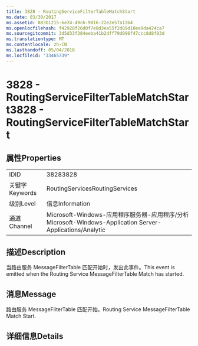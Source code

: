 ```yaml
---
title: 3828 - RoutingServiceFilterTableMatchStart
ms.date: 03/30/2017
ms.assetid: 883b1215-6e24-49c6-9816-22e2e57a1264
ms.openlocfilehash: f42928f26d0f7e8d3ea55f2d89d10ee9da424ca7
ms.sourcegitcommit: 3d5d33f384eeba41b2dff79d096f47ccc8d8f03d
ms.translationtype: MT
ms.contentlocale: zh-CN
ms.lasthandoff: 05/04/2018
ms.locfileid: "33465739"
---
```

# <a name="3828---routingservicefiltertablematchstart"></a><span data-ttu-id="b45d9-102">3828 - RoutingServiceFilterTableMatchStart</span><span class="sxs-lookup"><span data-stu-id="b45d9-102">3828 - RoutingServiceFilterTableMatchStart</span></span>
## <a name="properties"></a><span data-ttu-id="b45d9-103">属性</span><span class="sxs-lookup"><span data-stu-id="b45d9-103">Properties</span></span>  
  
|||  
|-|-|  
|<span data-ttu-id="b45d9-104">ID</span><span class="sxs-lookup"><span data-stu-id="b45d9-104">ID</span></span>|<span data-ttu-id="b45d9-105">3828</span><span class="sxs-lookup"><span data-stu-id="b45d9-105">3828</span></span>|  
|<span data-ttu-id="b45d9-106">关键字</span><span class="sxs-lookup"><span data-stu-id="b45d9-106">Keywords</span></span>|<span data-ttu-id="b45d9-107">RoutingServices</span><span class="sxs-lookup"><span data-stu-id="b45d9-107">RoutingServices</span></span>|  
|<span data-ttu-id="b45d9-108">级别</span><span class="sxs-lookup"><span data-stu-id="b45d9-108">Level</span></span>|<span data-ttu-id="b45d9-109">信息</span><span class="sxs-lookup"><span data-stu-id="b45d9-109">Information</span></span>|  
|<span data-ttu-id="b45d9-110">通道</span><span class="sxs-lookup"><span data-stu-id="b45d9-110">Channel</span></span>|<span data-ttu-id="b45d9-111">Microsoft-Windows-应用程序服务器-应用程序/分析</span><span class="sxs-lookup"><span data-stu-id="b45d9-111">Microsoft-Windows-Application Server-Applications/Analytic</span></span>|  
  
## <a name="description"></a><span data-ttu-id="b45d9-112">描述</span><span class="sxs-lookup"><span data-stu-id="b45d9-112">Description</span></span>  
 <span data-ttu-id="b45d9-113">当路由服务 MessageFilterTable 匹配开始时，发出此事件。</span><span class="sxs-lookup"><span data-stu-id="b45d9-113">This event is emitted when the Routing Service MessageFilterTable Match has started.</span></span>  
  
## <a name="message"></a><span data-ttu-id="b45d9-114">消息</span><span class="sxs-lookup"><span data-stu-id="b45d9-114">Message</span></span>  
 <span data-ttu-id="b45d9-115">路由服务 MessageFilterTable 匹配开始。</span><span class="sxs-lookup"><span data-stu-id="b45d9-115">Routing Service MessageFilterTable Match Start.</span></span>  
  
## <a name="details"></a><span data-ttu-id="b45d9-116">详细信息</span><span class="sxs-lookup"><span data-stu-id="b45d9-116">Details</span></span>
